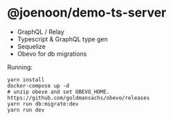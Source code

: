 # @joenoon/demo-ts-server

- GraphQL / Relay
- Typescript & GraphQL type gen
- Sequelize
- Obevo for db migrations

Running:

```
yarn install
docker-compose up -d
# unzip obeve and set OBEVO_HOME.  https://github.com/goldmansachs/obevo/releases
yarn run db:migrate:dev
yarn run dev
```
